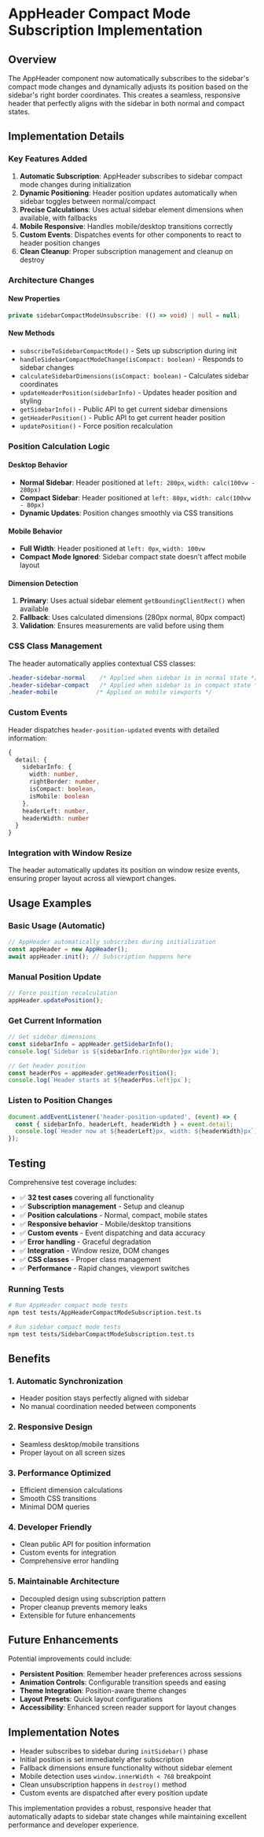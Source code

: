 # AppHeader Compact Mode Subscription Implementation

## Overview

The AppHeader component now automatically subscribes to the sidebar's compact mode changes and dynamically adjusts its position based on the sidebar's right border coordinates. This creates a seamless, responsive header that perfectly aligns with the sidebar in both normal and compact states.

## Implementation Details

### Key Features Added

1. **Automatic Subscription**: AppHeader subscribes to sidebar compact mode changes during initialization
2. **Dynamic Positioning**: Header position updates automatically when sidebar toggles between normal/compact
3. **Precise Calculations**: Uses actual sidebar element dimensions when available, with fallbacks
4. **Mobile Responsive**: Handles mobile/desktop transitions correctly
5. **Custom Events**: Dispatches events for other components to react to header position changes
6. **Clean Cleanup**: Proper subscription management and cleanup on destroy

### Architecture Changes

#### New Properties
```typescript
private sidebarCompactModeUnsubscribe: (() => void) | null = null;
```

#### New Methods
- `subscribeToSidebarCompactMode()` - Sets up subscription during init
- `handleSidebarCompactModeChange(isCompact: boolean)` - Responds to sidebar changes
- `calculateSidebarDimensions(isCompact: boolean)` - Calculates sidebar coordinates
- `updateHeaderPosition(sidebarInfo)` - Updates header position and styling
- `getSidebarInfo()` - Public API to get current sidebar dimensions
- `getHeaderPosition()` - Public API to get current header position
- `updatePosition()` - Force position recalculation

### Position Calculation Logic

#### Desktop Behavior
- **Normal Sidebar**: Header positioned at `left: 280px`, `width: calc(100vw - 280px)`
- **Compact Sidebar**: Header positioned at `left: 80px`, `width: calc(100vw - 80px)`
- **Dynamic Updates**: Position changes smoothly via CSS transitions

#### Mobile Behavior
- **Full Width**: Header positioned at `left: 0px`, `width: 100vw`
- **Compact Mode Ignored**: Sidebar compact state doesn't affect mobile layout

#### Dimension Detection
1. **Primary**: Uses actual sidebar element `getBoundingClientRect()` when available
2. **Fallback**: Uses calculated dimensions (280px normal, 80px compact)
3. **Validation**: Ensures measurements are valid before using them

### CSS Class Management

The header automatically applies contextual CSS classes:

```css
.header-sidebar-normal    /* Applied when sidebar is in normal state */
.header-sidebar-compact   /* Applied when sidebar is in compact state */
.header-mobile           /* Applied on mobile viewports */
```

### Custom Events

Header dispatches `header-position-updated` events with detailed information:

```typescript
{
  detail: {
    sidebarInfo: {
      width: number,
      rightBorder: number,
      isCompact: boolean,
      isMobile: boolean
    },
    headerLeft: number,
    headerWidth: number
  }
}
```

### Integration with Window Resize

The header automatically updates its position on window resize events, ensuring proper layout across all viewport changes.

## Usage Examples

### Basic Usage (Automatic)

```typescript
// AppHeader automatically subscribes during initialization
const appHeader = new AppHeader();
await appHeader.init(); // Subscription happens here
```

### Manual Position Update

```typescript
// Force position recalculation
appHeader.updatePosition();
```

### Get Current Information

```typescript
// Get sidebar dimensions
const sidebarInfo = appHeader.getSidebarInfo();
console.log(`Sidebar is ${sidebarInfo.rightBorder}px wide`);

// Get header position
const headerPos = appHeader.getHeaderPosition();
console.log(`Header starts at ${headerPos.left}px`);
```

### Listen to Position Changes

```typescript
document.addEventListener('header-position-updated', (event) => {
  const { sidebarInfo, headerLeft, headerWidth } = event.detail;
  console.log(`Header now at ${headerLeft}px, width: ${headerWidth}px`);
});
```

## Testing

Comprehensive test coverage includes:

- ✅ **32 test cases** covering all functionality
- ✅ **Subscription management** - Setup and cleanup
- ✅ **Position calculations** - Normal, compact, mobile states
- ✅ **Responsive behavior** - Mobile/desktop transitions
- ✅ **Custom events** - Event dispatching and data accuracy
- ✅ **Error handling** - Graceful degradation
- ✅ **Integration** - Window resize, DOM changes
- ✅ **CSS classes** - Proper class management
- ✅ **Performance** - Rapid changes, viewport switches

### Running Tests

```bash
# Run AppHeader compact mode tests
npm test tests/AppHeaderCompactModeSubscription.test.ts

# Run sidebar compact mode tests
npm test tests/SidebarCompactModeSubscription.test.ts
```

## Benefits

### 1. **Automatic Synchronization**
- Header position stays perfectly aligned with sidebar
- No manual coordination needed between components

### 2. **Responsive Design**
- Seamless desktop/mobile transitions
- Proper layout on all screen sizes

### 3. **Performance Optimized**
- Efficient dimension calculations
- Smooth CSS transitions
- Minimal DOM queries

### 4. **Developer Friendly**
- Clean public API for position information
- Custom events for integration
- Comprehensive error handling

### 5. **Maintainable Architecture**
- Decoupled design using subscription pattern
- Proper cleanup prevents memory leaks
- Extensible for future enhancements

## Future Enhancements

Potential improvements could include:

- **Persistent Position**: Remember header preferences across sessions
- **Animation Controls**: Configurable transition speeds and easing
- **Theme Integration**: Position-aware theme changes
- **Layout Presets**: Quick layout configurations
- **Accessibility**: Enhanced screen reader support for layout changes

## Implementation Notes

- Header subscribes to sidebar during `initSidebar()` phase
- Initial position is set immediately after subscription
- Fallback dimensions ensure functionality without sidebar element
- Mobile detection uses `window.innerWidth < 768` breakpoint
- Clean unsubscription happens in `destroy()` method
- Custom events are dispatched after every position update

This implementation provides a robust, responsive header that automatically adapts to sidebar state changes while maintaining excellent performance and developer experience.

